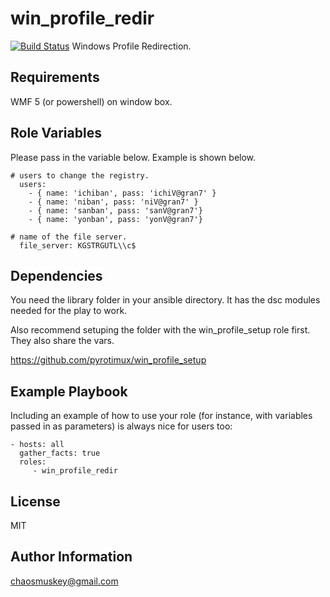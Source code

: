 win_profile_redir
=========
[![Build Status](https://travis-ci.org/pyrotimux/win_profile_redir.png?branch=master)](https://travis-ci.org/pyrotimux/win_profile_redir)
Windows Profile Redirection.

Requirements
------------

WMF 5 (or powershell) on window box.

Role Variables
--------------
Please pass in the variable below. Example is shown below.
```
# users to change the registry.
  users:
    - { name: 'ichiban', pass: 'ichiV@gran7' }
    - { name: 'niban', pass: 'niV@gran7' }
    - { name: 'sanban', pass: 'sanV@gran7'}
    - { name: 'yonban', pass: 'yonV@gran7'}

# name of the file server.
  file_server: KGSTRGUTL\\c$
```

Dependencies
------------

You need the library folder in your ansible directory. It has the dsc modules needed for the play to work.

Also recommend setuping the folder with the win_profile_setup role first. They also share the vars.

https://github.com/pyrotimux/win_profile_setup

Example Playbook
----------------

Including an example of how to use your role (for instance, with variables passed in as parameters) is always nice for users too:
```
- hosts: all
  gather_facts: true
  roles:
     - win_profile_redir
```

License
-------

MIT

Author Information
------------------

chaosmuskey@gmail.com
